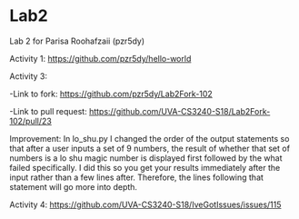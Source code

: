# Lab2
Lab 2 for Parisa Roohafzaii (pzr5dy)

Activity 1: https://github.com/pzr5dy/hello-world

Activity 3: 
  
  -Link to fork: https://github.com/pzr5dy/Lab2Fork-102
  
  -Link to pull request: https://github.com/UVA-CS3240-S18/Lab2Fork-102/pull/23

Improvement: In lo_shu.py I changed the order of the output statements so that after a user inputs a set of 9 numbers, the result of      whether that set of numbers is a lo shu magic number is displayed first followed by the what failed specifically. I did this so you get your results immediately after the input rather than a few lines after. Therefore, the lines following that statement will go more into depth. 

Activity 4: https://github.com/UVA-CS3240-S18/IveGotIssues/issues/115

